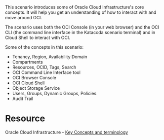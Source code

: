 This scenario introduces some of Oracle Cloud Infrastructure's core concepts. It will help you get an understanding of how to interact with and move around OCI.

The scenario uses both the OCI Console (in your web browser) and the OCI CLI (the command line interface in the Katacoda scenario terminal) and in Cloud Shell to interact with OCI.

Some of the concepts in this scenario:

* Tenancy, Region, Availability Domain
* Compartments
* Resources, OCID, Tags, Search
* OCI Command Line Interface tool
* OCI Browser Console
* OCI Cloud Shell
* Object Storage Service
* Users, Groups, Dynamic Groups, Policies
* Audit Trail

# Resource

Oracle Cloud Infrastructure - [Key Concepts and terminology](https://docs.cloud.oracle.com/en-us/iaas/Content/GSG/Concepts/concepts.htm)
